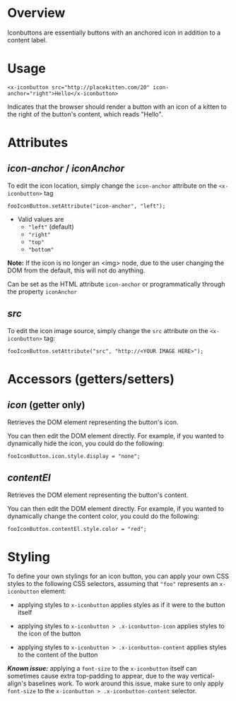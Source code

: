 # Overview

Iconbuttons are essentially buttons with an anchored icon in addition to a content label.

# Usage

    <x-iconbutton src="http://placekitten.com/20" icon-anchor="right">Hello</x-iconbutton>
    
Indicates that the browser should render a button with an icon of a kitten to the right of the button's content, which reads "Hello".


# Attributes

## ___icon-anchor___ / ___iconAnchor___
To edit the icon location, simply change the `icon-anchor` attribute on the `<x-iconbutton>` tag

    fooIconButton.setAttribute("icon-anchor", "left");

- Valid values are
    - `"left"` (default)
    - `"right"`
    - `"top"`
    - `"bottom"`    
    
__Note:__ If the icon is no longer an &lt;img&gt; node, due to the user changing the DOM from the default, this will not do anything.

Can be set as the HTML attribute `icon-anchor` or programmatically through the property `iconAnchor` 

## ___src___
To edit the icon image source, simply change the `src` attribute on the `<x-iconbutton>` tag:

    fooIconButton.setAttribute("src", "http://<YOUR IMAGE HERE>");
    

# Accessors (getters/setters)

## ___icon___ (getter only)

Retrieves the DOM element representing the button's icon.
    
You can then edit the DOM element directly. For example, if you wanted to dynamically hide
the icon, you could do the following:

    fooIconButton.icon.style.display = "none";
    

## ___contentEl___

Retrieves the DOM element representing the button's content.

You can then edit the DOM element directly. For example, if you wanted to dynamically change the content
color, you could do the following:

    fooIconButton.contentEl.style.color = "red";
    
# Styling

To define your own stylings for an icon button, you can apply your own CSS styles to
the following CSS selectors, assuming that `"foo"` represents an `x-iconbutton` element:

* applying styles to `x-iconbutton` applies styles as if it were to the button itself

* applying styles to `x-iconbutton > .x-iconbutton-icon` applies styles to the icon of the
  button

* applying styles to `x-iconbutton > .x-iconbutton-content` applies styles to the content of the
  button

***Known issue:*** applying a `font-size` to the `x-iconbutton` itself can sometimes cause extra top-padding to appear, due to the way vertical-align's baselines work. To work around this issue, make sure to only apply `font-size` to the `x-iconbutton > .x-iconbutton-content` selector.
